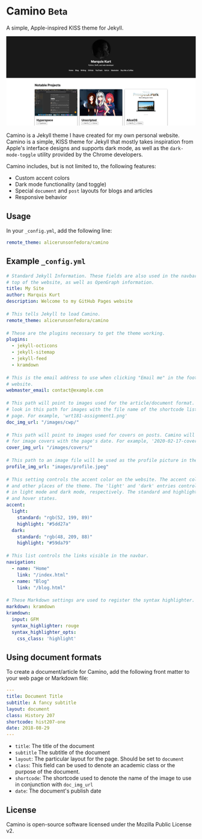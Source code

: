 # Camino <small>Beta</small>

A simple, Apple-inspired KISS theme for Jekyll.

![Example](repo/example.png)

Camino is a Jekyll theme I have created for my own personal website. Camino is a simple, KISS theme for Jekyll that mostly takes inspiration from Apple's interface designs and supports dark mode, as well as the `dark-mode-toggle` utility provided by the Chrome developers.

Camino includes, but is not limited to, the following features:

- Custom accent colors
- Dark mode functionality (and toggle)
- Special `document` and `post` layouts for blogs and articles
- Responsive behavior

## Usage

In your `_config.yml`, add the following line:

```yml
remote_theme: alicerunsonfedora/camino
```

## Example `_config.yml`

```yml
# Standard Jekyll Information. These fields are also used in the navbar on the
# top of the website, as well as OpenGraph information.
title: My Site
author: Marquis Kurt
description: Welcome to my GitHub Pages website

# This tells Jekyll to load Camino.
remote_theme: alicerunsonfedora/camino

# These are the plugins necessary to get the theme working.
plugins:
  - jekyll-octicons
  - jekyll-sitemap
  - jekyll-feed
  - kramdown

# This is the email address to use when clicking "Email me" in the footer of the
# website.
webmaster_email: contact@example.com

# This path will point to images used for the article/document format. Camino will
# look in this path for images with the file name of the shortcode listed on a document
# page. For example, 'wrt181-assignment1.png'
doc_img_url: "/images/cwp/"

# This path will point to images used for covers on posts. Camino will look in this path
# for image covers with the page's date. For example, '2020-02-17-cover.png'
cover_img_url: "/images/covers/"

# This path to an image file will be used as the profile picture in the navbar.
profile_img_url: "images/profile.jpeg"

# This setting controls the accent color on the website. The accent color affects buttons, links,
# and other places of the theme. The 'light' and 'dark' entries control what color is displayed
# in light mode and dark mode, respectively. The standard and highlight entries control the idle
# and hover states.
accent:
  light:
    standard: "rgb(52, 199, 89)"
    highlight: "#5dd27a"
  dark:
    standard: "rgb(48, 209, 88)"
    highlight: "#59da79"

# This list controls the links visible in the navbar.
navigation:
  - name: "Home"
    link: "/index.html"
  - name: "Blog"
    link: "/blog.html"

# These Markdown settings are used to register the syntax highlighter.
markdown: kramdown
kramdown:
  input: GFM
  syntax_highlighter: rouge
  syntax_highlighter_opts:
    css_class: 'highlight'
```
## Using document formats

To create a document/article for Camino, add the following front matter to your web page or Markdown file:

```yml
---
title: Document Title
subtitle: A fancy subtitle
layout: document
class: History 207
shortcode: hist207-one
date: 2018-08-29
---
```

- `title`: The title of the document
- `subtitle` The subtitle of the document
- `layout`: The particular layout for the page. Should be set to `document`
- `class`: This field can be used to denote an academic class or the purpose of the document.
- `shortcode`: The shortcode used to denote the name of the image to use in conjunction with `doc_img_url`
- `date`: The document's publish date

## License

Camino is open-source software licensed under the Mozilla Public License v2.
